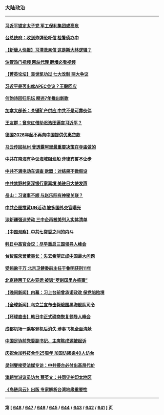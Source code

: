 ### 大陆政治
---
#### [习近平锁定太子党 军工保利集团或高危](../../pages/ncid277/n14082003.md?09271246) 
#### [台总统府：收到炸弹恐吓信 检警侦办中](../../pages/ncid277/n14081966.md?09271246) 
#### [【新唐人快报】习清洗亲信 这是斯大林逻辑？](../../pages/ncid277/n14081885.md?09271246) 
#### [油管热门视频 网站代理 翻墙必看视频](http://138.2.39.72:81/youtube.html?epic-marker?09271246)
#### [【菁英论坛】袁世凯功过 七大改制 两大争议](../../pages/ncid277/n14081872.md?09271246) 
#### [习近平是否出席APEC会议？王毅回应](../../pages/ncid277/n14081743.md?09271246) 
#### [何韵诗回归乐坛 睽违7年推出新歌](../../pages/ncid277/n14081896.md?09271246) 
#### [加拿大部长：关键矿产供应 中共不是可靠伙伴](../../pages/ncid277/n14081888.md?09271246) 
#### [王友群：曾庆红借助迟浩田逼宫习近平？](../../pages/ncid277/n14081902.md?09271246) 
#### [德国2026年起不再向中国提供优惠贷款](../../pages/ncid277/n14081836.md?09271246) 
#### [马云传回杭州 曾透露阿里最重要决策在寺庙做的](../../pages/ncid277/n14081744.md?09271246) 
#### [中共在南海有争议海域阻渔船 菲律宾誓不让步](../../pages/ncid277/n14081769.md?09271246) 
#### [中共不满电动车调查 欧盟：对结果不做假设](../../pages/ncid277/n14081740.md?09271246) 
#### [中共禁野村资深银行家离境 美驻日大使发声](../../pages/ncid277/n14081702.md?09271246) 
#### [岳山：习诸事不顺 与赵乐际有神秘关联？](../../pages/ncid277/n14080826.md?09271246) 
#### [中共企图搅黄UN活动 被多国外交官曝光](../../pages/ncid277/n14081668.md?09271246) 
#### [涉新疆强迫劳动 三中企再被美列入实体清单](../../pages/ncid277/n14081691.md?09271246) 
#### [【中国观察】中共七常委之间的内斗](../../pages/ncid277/n14081498.md?09271246) 
#### [韩日中高官会议：尽早重启三国领导人峰会](../../pages/ncid277/n14081616.md?09271246) 
#### [台智库荣誉董事长：失去希望正成中国最大问题](../../pages/ncid277/n14081538.md?09271246) 
#### [受贿逾千万 北京卫健委前主任于鲁明获刑11年](../../pages/ncid277/n14081542.md?09271246) 
#### [北京耗两千亿办亚运 被讽“罗刹国里办盛事”](../../pages/ncid277/n14081513.md?09271246) 
#### [【晚间新闻】内幕：习上台前曾承诺政改 保党陷险境](../../pages/ncid277/n14081501.md?09271246) 
#### [【全球新闻】乌克兰宣布击毙俄国黑海舰队司令](../../pages/ncid277/n14081502.md?09271246) 
#### [【环球直击】韩日中正式磋商恢复领导人峰会](../../pages/ncid277/n14080736.md?09271246) 
#### [成都机场一乘客登机后消失 涉事飞机全面清舱](../../pages/ncid277/n14081503.md?09271246) 
#### [中国足协前党委副书记、主席陈戌源被起诉](../../pages/ncid277/n14081483.md?09271246) 
#### [庆祝台加科技合作25周年 加国访团逾40人访台](../../pages/ncid277/n14081461.md?09271246) 
#### [吴钊燮接受法媒专访：中共侵台必付出高昂代价](../../pages/ncid277/n14081396.md?09271246) 
#### [澳跨党派议员访台 蔡英文：共同守护印太地区](../../pages/ncid277/n14081372.md?09271246) 
#### [《岛链风云》出版 专家解析台湾地缘重要性](../../pages/ncid277/n14080959.md?09271246) 

---
#### 第 [ [648](./648.md?09271246) / [647](./647.md?09271246) / [646](./646.md?09271246) / [645](./645.md?09271246) / [644](./644.md?09271246) / [643](./643.md?09271246) / [642](./642.md?09271246) / [641](./641.md?09271246) ] 页

